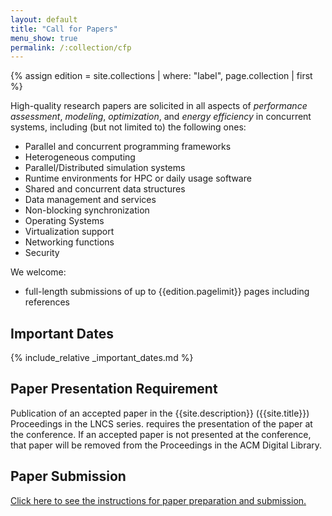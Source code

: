 ```yaml
---
layout: default
title: "Call for Papers"
menu_show: true
permalink: /:collection/cfp
---
```


{% assign edition = site.collections | where: "label", page.collection | first %}

High-quality research papers are solicited in all aspects of *performance assessment*, *modeling*, *optimization*, and *energy efficiency* in concurrent systems, including (but not limited to) the following ones:

-   Parallel and concurrent programming frameworks
-   Heterogeneous computing
-   Parallel/Distributed simulation systems
-   Runtime environments for HPC or daily usage software
-   Shared and concurrent data structures
-   Data management and services
-   Non-blocking synchronization 
-   Operating Systems
-   Virtualization support 
-   Networking functions
-   Security

We welcome:

-   full-length submissions of up to {{edition.pagelimit}} pages including references


## Important Dates

{% include_relative _important_dates.md %}

## Paper Presentation Requirement

Publication of an accepted paper in the {{site.description}} ({{site.title}}) Proceedings in the LNCS series. requires the presentation of the paper at the conference. If an accepted paper is not presented at the conference, that paper will be removed from the Proceedings in the ACM Digital Library. 

## Paper Submission

[Click here to see the instructions for paper preparation and submission.](authors)
